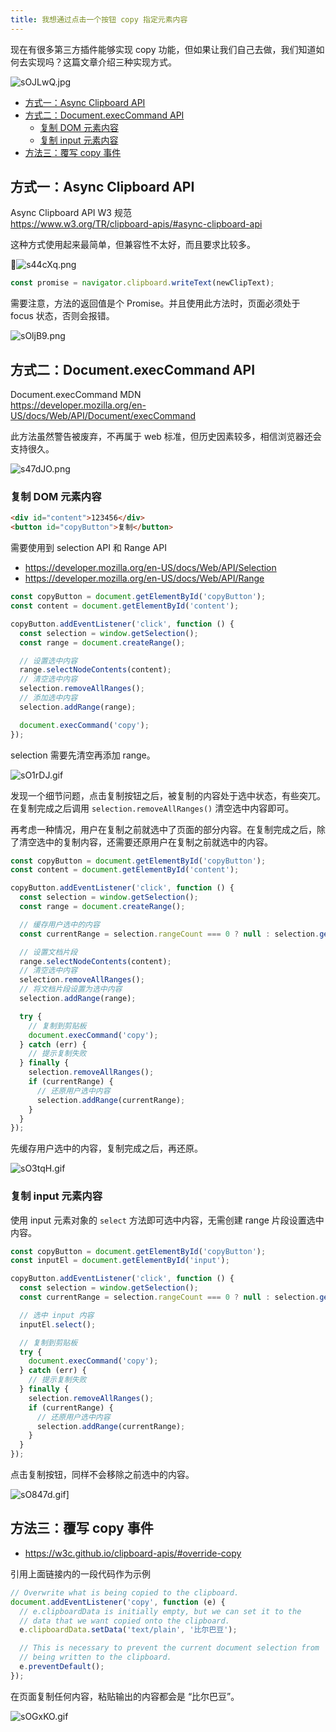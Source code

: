 ```yaml
---
title: 我想通过点击一个按钮 copy 指定元素内容
---
```


现在有很多第三方插件能够实现 copy 功能，但如果让我们自己去做，我们知道如何去实现吗？这篇文章介绍三种实现方式。

![sOJLwQ.jpg](https://s3.ax1x.com/2021/01/25/sOJLwQ.jpg)

- [方式一：Async Clipboard API](#方式一async-clipboard-api)
- [方式二：Document.execCommand API](#方式二documentexeccommand-api)
  - [复制 DOM 元素内容](#复制-dom-元素内容)
  - [复制 input 元素内容](#复制-input-元素内容)
- [方法三：覆写 copy 事件](#方法三覆写-copy-事件)

## 方式一：Async Clipboard API

Async Clipboard API W3 规范  
<https://www.w3.org/TR/clipboard-apis/#async-clipboard-api>

这种方式使用起来最简单，但兼容性不太好，而且要求比较多。

![s44cXq.png](https://s3.ax1x.com/2021/01/21/s44cXq.png)

```js
const promise = navigator.clipboard.writeText(newClipText);
```

需要注意，方法的返回值是个 Promise。并且使用此方法时，页面必须处于 focus 状态，否则会报错。

![sOljB9.png](https://s3.ax1x.com/2021/01/25/sOljB9.png)

## 方式二：Document.execCommand API

Document.execCommand MDN  
https://developer.mozilla.org/en-US/docs/Web/API/Document/execCommand

此方法虽然警告被废弃，不再属于 web 标准，但历史因素较多，相信浏览器还会支持很久。

![s47dJO.png](https://s3.ax1x.com/2021/01/21/s47dJO.png)

### 复制 DOM 元素内容

```html
<div id="content">123456</div>
<button id="copyButton">复制</button>
```

需要使用到 selection API 和 Range API

- <https://developer.mozilla.org/en-US/docs/Web/API/Selection>
- <https://developer.mozilla.org/en-US/docs/Web/API/Range>

```js
const copyButton = document.getElementById('copyButton');
const content = document.getElementById('content');

copyButton.addEventListener('click', function () {
  const selection = window.getSelection();
  const range = document.createRange();

  // 设置选中内容
  range.selectNodeContents(content);
  // 清空选中内容
  selection.removeAllRanges();
  // 添加选中内容
  selection.addRange(range);

  document.execCommand('copy');
});
```

selection 需要先清空再添加 range。

![sO1rDJ.gif](https://s3.ax1x.com/2021/01/25/sO1rDJ.gif)

发现一个细节问题，点击复制按钮之后，被复制的内容处于选中状态，有些突兀。  
在复制完成之后调用 `selection.removeAllRanges()` 清空选中内容即可。

再考虑一种情况，用户在复制之前就选中了页面的部分内容。在复制完成之后，除了清空选中的复制内容，还需要还原用户在复制之前就选中的内容。

```js
const copyButton = document.getElementById('copyButton');
const content = document.getElementById('content');

copyButton.addEventListener('click', function () {
  const selection = window.getSelection();
  const range = document.createRange();

  // 缓存用户选中的内容
  const currentRange = selection.rangeCount === 0 ? null : selection.getRangeAt(0);

  // 设置文档片段
  range.selectNodeContents(content);
  // 清空选中内容
  selection.removeAllRanges();
  // 将文档片段设置为选中内容
  selection.addRange(range);

  try {
    // 复制到剪贴板
    document.execCommand('copy');
  } catch (err) {
    // 提示复制失败
  } finally {
    selection.removeAllRanges();
    if (currentRange) {
      // 还原用户选中内容
      selection.addRange(currentRange);
    }
  }
});
```

先缓存用户选中的内容，复制完成之后，再还原。

![sO3tqH.gif](https://s3.ax1x.com/2021/01/25/sO3tqH.gif)

### 复制 input 元素内容

使用 input 元素对象的 `select` 方法即可选中内容，无需创建 range 片段设置选中内容。

```js
const copyButton = document.getElementById('copyButton');
const inputEl = document.getElementById('input');

copyButton.addEventListener('click', function () {
  const selection = window.getSelection();
  const currentRange = selection.rangeCount === 0 ? null : selection.getRangeAt(0);

  // 选中 input 内容
  inputEl.select();

  // 复制到剪贴板
  try {
    document.execCommand('copy');
  } catch (err) {
    // 提示复制失败
  } finally {
    selection.removeAllRanges();
    if (currentRange) {
      // 还原用户选中内容
      selection.addRange(currentRange);
    }
  }
});
```

点击复制按钮，同样不会移除之前选中的内容。

![sO847d.gif](https://s3.ax1x.com/2021/01/25/sO847d.gif)]

## 方法三：覆写 copy 事件

- <https://w3c.github.io/clipboard-apis/#override-copy>

引用上面链接内的一段代码作为示例

```js
// Overwrite what is being copied to the clipboard.
document.addEventListener('copy', function (e) {
  // e.clipboardData is initially empty, but we can set it to the
  // data that we want copied onto the clipboard.
  e.clipboardData.setData('text/plain', '比尔巴豆');

  // This is necessary to prevent the current document selection from
  // being written to the clipboard.
  e.preventDefault();
});
```

在页面复制任何内容，粘贴输出的内容都会是 “比尔巴豆”。

![sOGxKO.gif](https://s3.ax1x.com/2021/01/25/sOGxKO.gif)
